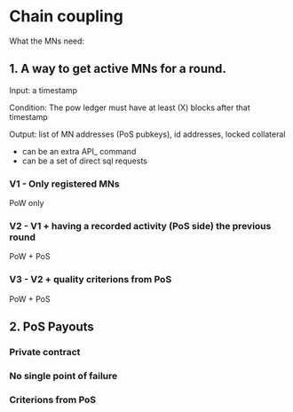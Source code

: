 # Chain coupling

What the MNs need:

## 1. A way to get active MNs for a round.

Input: a timestamp

Condition: The pow ledger must have at least (X) blocks after that timestamp

Output: list of MN addresses (PoS pubkeys), id addresses, locked collateral

* can be an extra API_ command
* can be a set of direct sql requests

### V1 - Only registered MNs

PoW only

### V2 - V1 + having a recorded activity (PoS side) the previous round

PoW + PoS 

### V3 - V2 + quality criterions from PoS

PoW + PoS 


## 2. PoS Payouts

### Private contract

### No single point of failure

### Criterions from PoS